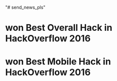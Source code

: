 "# send_news_pls" 
# won Best Overall Hack in HackOverflow 2016
# won Best Mobile Hack in HackOverflow 2016
